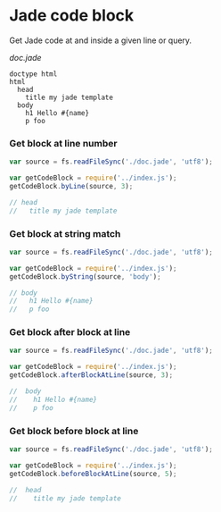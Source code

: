 # Jade code block
Get Jade code at and inside a given line or query.


_doc.jade_
```jade
doctype html
html
  head
    title my jade template
  body
    h1 Hello #{name}
    p foo
```

### Get block at line number
```js
var source = fs.readFileSync('./doc.jade', 'utf8');

var getCodeBlock = require('../index.js');
getCodeBlock.byLine(source, 3);

// head
//   title my jade template
```

### Get block at string match
```js
var source = fs.readFileSync('./doc.jade', 'utf8');

var getCodeBlock = require('../index.js');
getCodeBlock.byString(source, 'body');

// body
//   h1 Hello #{name}
//   p foo
```

### Get block after block at line
```js
var source = fs.readFileSync('./doc.jade', 'utf8');

var getCodeBlock = require('../index.js');
getCodeBlock.afterBlockAtLine(source, 3);

//  body
//    h1 Hello #{name}
//    p foo
```

### Get block before block at line
```js
var source = fs.readFileSync('./doc.jade', 'utf8');

var getCodeBlock = require('../index.js');
getCodeBlock.beforeBlockAtLine(source, 5);

//  head
//    title my jade template
```